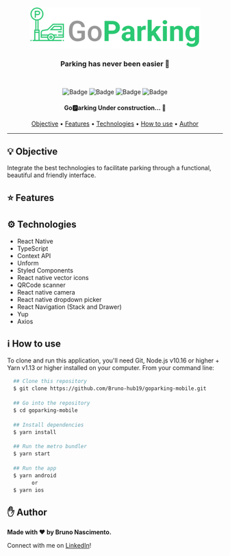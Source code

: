 <p align="center">
  <img src=".github/assets/banner.png" width="400" />
</p>

<h3 align="center">Parking has never been easier 🚗</h3>

<br />

<div align="center">

![Badge](https://img.shields.io/github/languages/top/Bruno-hub19/goparking-mobile?color=29C872&logo=typescript&logoColor=blue&style=for-the-badge)
![Badge](https://img.shields.io/github/repo-size/Bruno-hub19/goparking-mobile?color=29C872&logo=github&logoColor=black&style=for-the-badge)
![Badge](https://img.shields.io/github/issues/Bruno-hub19/goparking-mobile?color=29C872&style=for-the-badge)
![Badge](https://img.shields.io/github/license/Bruno-hub19/goparking-mobile?color=29C872&style=for-the-badge)

</div>

<h4 align="center">
	Go🅿️arking Under construction...  🚧
</h4>

<p align="center">
 <a href="#bulb-objective">Objective</a> •
 <a href="#star-features">Features</a> •
 <a href="#gear-technologies">Technologies</a> •
 <a href="#information_source-how-to-use">How to use</a> •
 <a href="#hand-author">Author</a>
</p>

---

## :bulb: Objective

Integrate the best technologies to facilitate parking through a functional, beautiful and friendly interface.

## :star: Features

<!-- Insert screenshots here -->

## :gear: Technologies

- React Native
- TypeScript
- Context API
- Unform
- Styled Components
- React native vector icons
- QRCode scanner
- React native camera
- React native dropdown picker
- React Navigation (Stack and Drawer)
- Yup
- Axios

## :information_source: How to use

To clone and run this application, you'll need Git, Node.js v10.16 or higher + Yarn v1.13 or higher installed on your computer. From your command line:

```bash
  ## Clone this repository
  $ git clone https://github.com/Bruno-hub19/goparking-mobile.git

  ## Go into the repository
  $ cd goparking-mobile

  ## Install dependencies
  $ yarn install

  ## Run the metro bundler
  $ yarn start

  ## Run the app
  $ yarn android
        or
  $ yarn ios
```

## :hand: Author

<strong>Made with :heart: by Bruno Nascimento.</strong>

Connect with me on [LinkedIn](https://www.linkedin.com/in/bruno-nascimento-35803217b/)!
